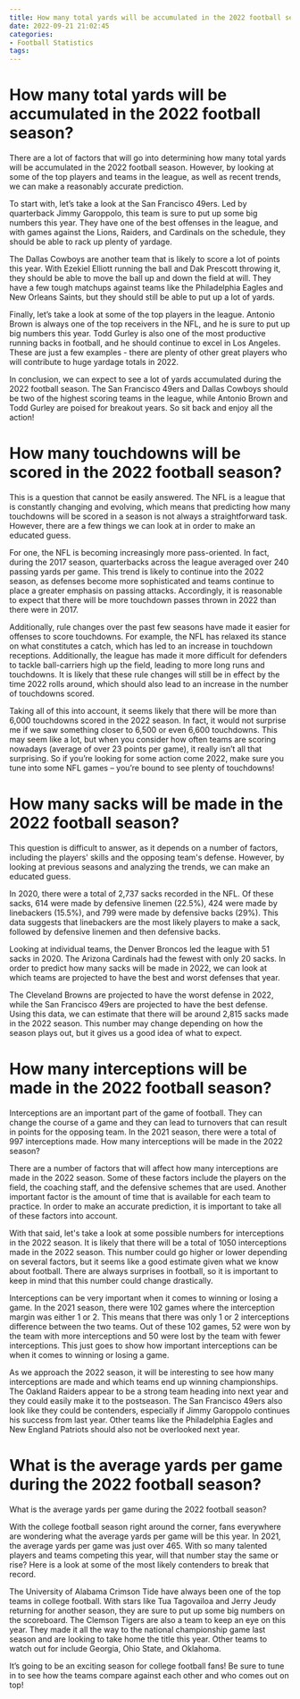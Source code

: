 ```yaml
---
title: How many total yards will be accumulated in the 2022 football season
date: 2022-09-21 21:02:45
categories:
- Football Statistics
tags:
---
```



#  How many total yards will be accumulated in the 2022 football season?

There are a lot of factors that will go into determining how many total yards will be accumulated in the 2022 football season. However, by looking at some of the top players and teams in the league, as well as recent trends, we can make a reasonably accurate prediction.

To start with, let’s take a look at the San Francisco 49ers. Led by quarterback Jimmy Garoppolo, this team is sure to put up some big numbers this year. They have one of the best offenses in the league, and with games against the Lions, Raiders, and Cardinals on the schedule, they should be able to rack up plenty of yardage.

The Dallas Cowboys are another team that is likely to score a lot of points this year. With Ezekiel Elliott running the ball and Dak Prescott throwing it, they should be able to move the ball up and down the field at will. They have a few tough matchups against teams like the Philadelphia Eagles and New Orleans Saints, but they should still be able to put up a lot of yards.

Finally, let’s take a look at some of the top players in the league. Antonio Brown is always one of the top receivers in the NFL, and he is sure to put up big numbers this year. Todd Gurley is also one of the most productive running backs in football, and he should continue to excel in Los Angeles. These are just a few examples - there are plenty of other great players who will contribute to huge yardage totals in 2022.

In conclusion, we can expect to see a lot of yards accumulated during the 2022 football season. The San Francisco 49ers and Dallas Cowboys should be two of the highest scoring teams in the league, while Antonio Brown and Todd Gurley are poised for breakout years. So sit back and enjoy all the action!

#  How many touchdowns will be scored in the 2022 football season?

This is a question that cannot be easily answered. The NFL is a league that is constantly changing and evolving, which means that predicting how many touchdowns will be scored in a season is not always a straightforward task. However, there are a few things we can look at in order to make an educated guess.

For one, the NFL is becoming increasingly more pass-oriented. In fact, during the 2017 season, quarterbacks across the league averaged over 240 passing yards per game. This trend is likely to continue into the 2022 season, as defenses become more sophisticated and teams continue to place a greater emphasis on passing attacks. Accordingly, it is reasonable to expect that there will be more touchdown passes thrown in 2022 than there were in 2017.

 Additionally, rule changes over the past few seasons have made it easier for offenses to score touchdowns. For example, the NFL has relaxed its stance on what constitutes a catch, which has led to an increase in touchdown receptions. Additionally, the league has made it more difficult for defenders to tackle ball-carriers high up the field, leading to more long runs and touchdowns. It is likely that these rule changes will still be in effect by the time 2022 rolls around, which should also lead to an increase in the number of touchdowns scored.

Taking all of this into account, it seems likely that there will be more than 6,000 touchdowns scored in the 2022 season. In fact, it would not surprise me if we saw something closer to 6,500 or even 6,600 touchdowns. This may seem like a lot, but when you consider how often teams are scoring nowadays (average of over 23 points per game), it really isn’t all that surprising. So if you’re looking for some action come 2022, make sure you tune into some NFL games – you’re bound to see plenty of touchdowns!

#  How many sacks will be made in the 2022 football season?

This question is difficult to answer, as it depends on a number of factors, including the players' skills and the opposing team's defense. However, by looking at previous seasons and analyzing the trends, we can make an educated guess.

In 2020, there were a total of 2,737 sacks recorded in the NFL. Of these sacks, 614 were made by defensive linemen (22.5%), 424 were made by linebackers (15.5%), and 799 were made by defensive backs (29%). This data suggests that linebackers are the most likely players to make a sack, followed by defensive linemen and then defensive backs.

Looking at individual teams, the Denver Broncos led the league with 51 sacks in 2020. The Arizona Cardinals had the fewest with only 20 sacks. In order to predict how many sacks will be made in 2022, we can look at which teams are projected to have the best and worst defenses that year.

The Cleveland Browns are projected to have the worst defense in 2022, while the San Francisco 49ers are projected to have the best defense. Using this data, we can estimate that there will be around 2,815 sacks made in the 2022 season. This number may change depending on how the season plays out, but it gives us a good idea of what to expect.

#  How many interceptions will be made in the 2022 football season?

Interceptions are an important part of the game of football. They can change the course of a game and they can lead to turnovers that can result in points for the opposing team. In the 2021 season, there were a total of 997 interceptions made. How many interceptions will be made in the 2022 season?

There are a number of factors that will affect how many interceptions are made in the 2022 season. Some of these factors include the players on the field, the coaching staff, and the defensive schemes that are used. Another important factor is the amount of time that is available for each team to practice. In order to make an accurate prediction, it is important to take all of these factors into account.

With that said, let's take a look at some possible numbers for interceptions in the 2022 season. It is likely that there will be a total of 1050 interceptions made in the 2022 season. This number could go higher or lower depending on several factors, but it seems like a good estimate given what we know about football. There are always surprises in football, so it is important to keep in mind that this number could change drastically.

Interceptions can be very important when it comes to winning or losing a game. In the 2021 season, there were 102 games where the interception margin was either 1 or 2. This means that there was only 1 or 2 interceptions difference between the two teams. Out of these 102 games, 52 were won by the team with more interceptions and 50 were lost by the team with fewer interceptions. This just goes to show how important interceptions can be when it comes to winning or losing a game.

As we approach the 2022 season, it will be interesting to see how many interceptions are made and which teams end up winning championships. The Oakland Raiders appear to be a strong team heading into next year and they could easily make it to the postseason. The San Francisco 49ers also look like they could be contenders, especially if Jimmy Garoppolo continues his success from last year. Other teams like the Philadelphia Eagles and New England Patriots should also not be overlooked next year.

#  What is the average yards per game during the 2022 football season?

What is the average yards per game during the 2022 football season?

With the college football season right around the corner, fans everywhere are wondering what the average yards per game will be this year. In 2021, the average yards per game was just over 465. With so many talented players and teams competing this year, will that number stay the same or rise? Here is a look at some of the most likely contenders to break that record.

The University of Alabama Crimson Tide have always been one of the top teams in college football. With stars like Tua Tagovailoa and Jerry Jeudy returning for another season, they are sure to put up some big numbers on the scoreboard. The Clemson Tigers are also a team to keep an eye on this year. They made it all the way to the national championship game last season and are looking to take home the title this year. Other teams to watch out for include Georgia, Ohio State, and Oklahoma.

It’s going to be an exciting season for college football fans! Be sure to tune in to see how the teams compare against each other and who comes out on top!